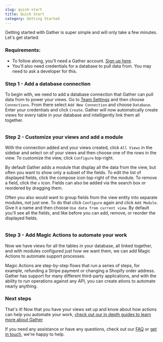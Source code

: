 ```yaml
---
slug: quick-start
title: Quick Start
category: Getting Started
---
```

Getting started with Gather is super simple and will only take a few minutes. Let's get started.

### Requirements:

* To follow along, you'll need a Gather account. [Sign up here](https://app.gatherdata.co/signup).
* You'll also need credentials for a database to pull data from. You may need to ask a developer for this.

### Step 1 - Add a database connection

To begin with, we need to add a database connection that Gather can pull data from to power your views. Go to [Team Settings](https://app.gatherdata.co/signup) and then choose `Connections`. From there select `Add New Connection` and choose `Database`. Enter your credentials and click `Create`. Gather will now automatically create views for every table in your database and intelligently link them all together.

![]()

### Step 2 - Customize your views and add a module
With the connection added and your views created, click `All Views` in the sidebar and select on of your views and then choose one of the rows in the view. To customize the view, click `Configure` top-right. 

By default Gather adds a module that display all the data from the view, but often you want to show only a subset of the fields. To edit the list of displayed fields, click the compose icon top-right of the module. To remove a field, click the `x` icon. Fields can also be added via the search box or reordered by dragging them.

Often you also would want to group fields from the view entity into separate modules, not just one. To do that click `Configure` again and click `Add Module`. Give it a name and then choose `Use data from current view`. By default you'll see all the fields, and like before you can add, remove, or reorder the displayed fields.

![]()

### Step 3 - Add Magic Actions to automate your work
Now we have views for all the tables in your database, all linked together, and with modules configured just how we want them, we can add Magic Actions to automate support processes. 

Magic Actions are step-by-step flows that run a series of steps, for example, refunding a Stripe payment or changing a Shopify order address. Gather has support for many different third-party applications, and with the ability to run operations against any API, you can create ations to automate nearly anything.

### Next steps
That's it! Now that you have your views set up and know about how actions can help you automate your work, [check out our in depth guides to learn more about Gather]()

If you need any assistance or have any questions, check out our [FAQ]() or [get in touch](mailto:support@gatherdata.co), we're happy to help.

